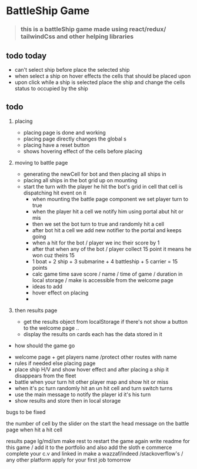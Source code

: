 # BattleShip Game

> ### this is a battleShip game made using react/redux/ tailwindCss and other helping libraries

## todo today

- can't select ship before place the selected ship
- when select a ship on hover effects the cells that should be placed upon
- upon click while a ship is selected place the ship and change the cells status to occupied by the ship

## todo

1. placing

   - placing page is done and working
   - placing page directly changes the global s
   <!-- tate and store in local storage (ship place , and get over write ) -->
   - placing have a reset button
   - shows hovering effect of the cells before placing

2. moving to battle page

   - generating the newCell for bot and then placing all ships in
   - placing all ships in the bot grid up on mounting
   - start the turn with the player he hit the bot's grid in cell that cell is dispatching hit event on it
     - when mounting the battle page component we set player turn to true
     - when the player hit a cell we notify him using portal abut hit or mis
     - then we set the bot turn to true and randomly hit a cell
     - after bot hit a cell we add new notifier to the portal and keeps going
     - when a hit for the bot / player we inc their score by 1
     - after that when any of the bot / player collect 15 point it means he won cuz theirs 15
     - 1 boat + 2 ship + 3 submarine + 4 battleship + 5 carrier = 15 points
     - calc game time save score / name / time of game / duration in local storage / make is accessible from the welcome page
     - ideas to add
     - hover effect on placing
     -

3. then results page
   - get the results object from localStorage if there's not show a button to the welcome page ..
   - display the results on cards each has the data stored in it

- how should the game go

* welcome page + get players name /protect other routes with name
* rules if needed else placing page
* place ship H/V and show hover effect and after placing a ship it disappears from the fleet
* battle when your turn hit other player map and show hit or miss
* when it's pc turn randomly hit an un hit cell and turn switch turns
* use the main message to notify the player id it's his turn
* show results and store then in local storage

<!-- // VscError bg-pink/rose-300,, GiSpikyExplosion bg-green-500 -->

bugs to be fixed

<!-- weird notifications from bot //done -->
<!-- the layout on the battle page //done -->

<!-- the winner page img and background -->

the number of cell by the slider on the start
the head message on the battle page when hit a hit cell

<!-- the result object -->
<!-- submarine over occupy a cell -->

<!-- the vertical position -->

<!-- make responsiveness for placing page mg sm -->

<!-- make responsiveness for battle page -->

results page lg/md/sm
make rest to restart the game again
write readme for this game / add it to the portfolio and also add the sloth e commerce
complete your c.v and linked in
make a wazzaf/indeed /stackoverflow's / any other platform
apply for your first job tomorrow

<!-- upon hitting a cell display this VscError bg-pink/rose-300,, GiSpikyExplosion bg-green-500 -->
